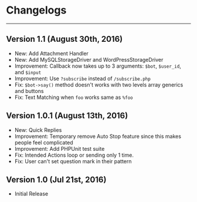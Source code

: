 # Changelogs
---
## Version 1.1 (August 30th, 2016)
- New: Add Attachment Handler
- New: Add MySQLStorageDriver and WordPressStorageDriver
- Improvement: Callback now takes up to 3 arguments: `$bot`, `$user_id`, and `$input`
- Improvement: Use `?subscribe` instead of `/subscribe.php`
- Fix: `$bot->say()` method doesn't works with two levels array generics and buttons
- Fix: Text Matching when `foo` works same as `%foo`

## Version 1.0.1 (August 13th, 2016)
- New: Quick Replies
- Improvement: Temporary remove Auto Stop feature since this makes people feel complicated
- Improvement: Add PHPUnit test suite
- Fix: Intended Actions loop or sending only 1 time.
- Fix: User can't set question mark in their pattern

## Version 1.0 (Jul 21st, 2016)
- Initial Release